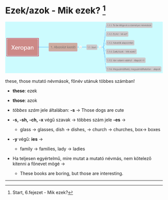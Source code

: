 # Ezek/azok - Mik ezek? [^1]

![1.1](images/1.1.png)

these, those mutató névmások, főnév utánuk többes számban!

* **these**: ezek
* **those**: azok

* *többes szám* jele általában: **-s** -> Those dogs are cute
* **-s, -sh, -ch, -x** végű szavak -> többes szám jele **-es** ->
  * glass -> glasses, dish -> dishes, -> church -> churches, box-> boxes
* **-y** végű: **ies** ->
  * family -> families, lady -> ladies
* Ha teljesen egyértelmű, mire mutat a mutató névmás, nem kötelező kitenni a főnevet mögé ->
  * These books are boring, but those are interesting.

---
[^1]: Start, 6.fejezet - Mik ezek?